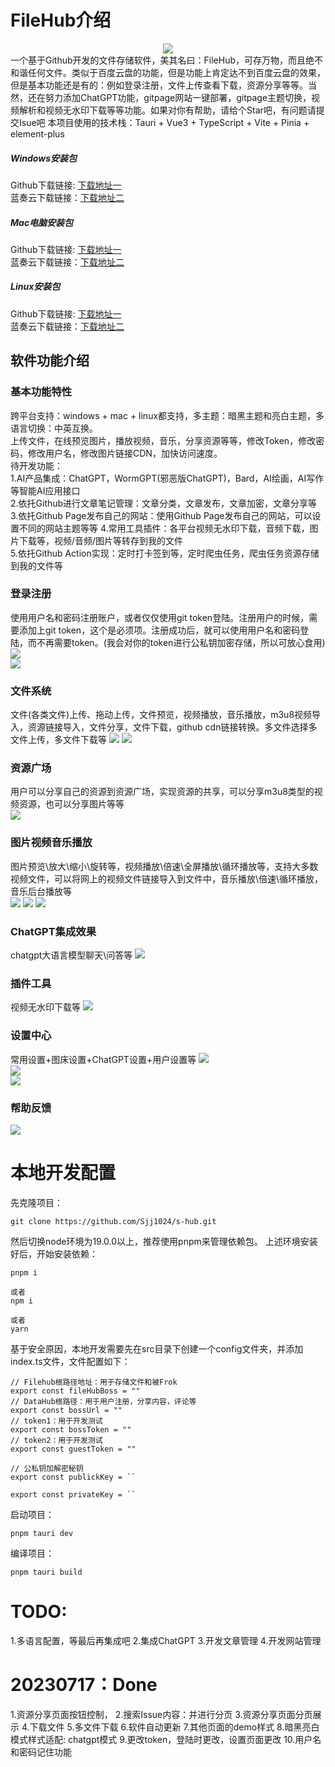 # FileHub介绍 
<div style="text-align: center; width:100%">
<img src="https://cdn.staticaly.com/gh/1024huijia/QingChunMeizi@master/fileHub.3z5pyj461dq0.webp"/>
</div>
一个基于Github开发的文件存储软件，美其名曰：FileHub，可存万物，而且绝不和谐任何文件。类似于百度云盘的功能，但是功能上肯定达不到百度云盘的效果，但是基本功能还是有的：例如登录注册，文件上传查看下载，资源分享等等。当然，还在努力添加ChatGPT功能，gitpage网站一键部署，gitpage主题切换，视频解析和视频无水印下载等等功能。如果对你有帮助，请给个Star吧，有问题请提交Isue吧  
本项目使用的技术栈：Tauri + Vue3 + TypeScript + Vite + Pinia + element-plus   

##### Windows安装包  
Github下载链接: [下载地址一](https://Sjj1024.github.io/FileHub/root/Filehub包/FileHub_0.0.1_x64_zh-CN.msi)  
蓝奏云下载链接：[下载地址二](https://wwlu.lanzouq.com/iGckQ13n0ohe)
  
##### Mac电脑安装包  
Github下载链接: [下载地址一](https://Sjj1024.github.io/FileHub/root/Filehub包/FileHub_0.0.1_x64.dmg)  
蓝奏云下载链接：[下载地址二](https://wwlu.lanzouq.com/irHWY13n0nyf)
  
##### Linux安装包  
Github下载链接: [下载地址一](https://wwlu.lanzouq.com/iMGYD13n0o7ehttps://Sjj1024.github.io/FileHub/root/Filehub包/file-hub_0.0.1_amd64.deb)  
蓝奏云下载链接：[下载地址二](https://wwlu.lanzouq.com/iMGYD13n0o7e)


## 软件功能介绍
### 基本功能特性
跨平台支持：windows + mac + linux都支持，多主题：暗黑主题和亮白主题，多语言切换：中英互换。   
上传文件，在线预览图片，播放视频，音乐，分享资源等等，修改Token，修改密码，修改用户名，修改图片链接CDN，加快访问速度。     
待开发功能：  
1.AI产品集成：ChatGPT，WormGPT(邪恶版ChatGPT)，Bard，AI绘画，AI写作等智能AI应用接口  
2.依托Github进行文章笔记管理：文章分类，文章发布，文章加密，文章分享等  
3.依托Github Page发布自己的网站：使用Github Page发布自己的网站，可以设置不同的网站主题等等
4.常用工具插件：各平台视频无水印下载，音频下载，图片下载等，视频/音频/图片等转存到我的文件  
5.依托Github Action实现：定时打卡签到等，定时爬虫任务，爬虫任务资源存储到我的文件等  

### 登录注册  
使用用户名和密码注册账户，或者仅仅使用git token登陆。注册用户的时候，需要添加上git token，这个是必须项。注册成功后，就可以使用用户名和密码登陆，而不再需要token。(我会对你的token进行公私钥加密存储，所以可放心食用)
![](https://cdn.staticaly.com/gh/1024huijia/QingChunMeizi@master/20230720/image.2uh6124tv4a0.webp)  
![](https://cdn.staticaly.com/gh/1024huijia/QingChunMeizi@master/20230726/image.3p83ldepb780.webp)  


### 文件系统  
文件(各类文件)上传、拖动上传，文件预览，视频播放，音乐播放，m3u8视频导入，资源链接导入，文件分享，文件下载，github cdn链接转换。多文件选择多文件上传，多文件下载等
![](https://cdn.staticaly.com/gh/1024huijia/QingChunMeizi@master/20230720/image.4ikm9oo3l3m0.webp)
![](https://cdn.staticaly.com/gh/1024huijia/QingChunMeizi@master/20230720/image.5nlodjb062c0.webp)

### 资源广场  
用户可以分享自己的资源到资源广场，实现资源的共享，可以分享m3u8类型的视频资源，也可以分享图片等等  
![](https://cdn.staticaly.com/gh/1024huijia/QingChunMeizi@master/20230726/image.7lcpf67knyo0.webp)

### 图片视频音乐播放  
图片预览\放大\缩小\旋转等，视频播放\倍速\全屏播放\循环播放等，支持大多数视频文件，可以将网上的视频文件链接导入到文件中，音乐播放\倍速\循环播放，音乐后台播放等   
![](https://cdn.staticaly.com/gh/1024huijia/QingChunMeizi@master/20230720/image.69xjc9jm1800.webp)
![](https://cdn.staticaly.com/gh/1024huijia/QingChunMeizi@master/20230720/image.26skfpadn5og.webp)
![](https://cdn.staticaly.com/gh/1024huijia/QingChunMeizi@master/20230720/image.2whu0rbw5la0.webp)  

### ChatGPT集成效果
chatgpt大语言模型聊天\问答等
![](https://cdn.staticaly.com/gh/1024huijia/QingChunMeizi@master/20230720/image.32nkp0ib2r20.webp)  


### 插件工具  
视频无水印下载等
![](https://cdn.staticaly.com/gh/1024huijia/QingChunMeizi@master/20230726/image.61j93kheyy80.webp)  

### 设置中心   
常用设置+图床设置+ChatGPT设置+用户设置等
![](https://cdn.staticaly.com/gh/1024huijia/QingChunMeizi@master/20230726/image.7ifcl62dqew0.webp)  
![](https://cdn.staticaly.com/gh/1024huijia/QingChunMeizi@master/20230726/image.2myajqua1sy0.webp)  
![](https://cdn.staticaly.com/gh/1024huijia/QingChunMeizi@master/20230726/image.9e8nookw6o0.webp)  

### 帮助反馈  
![](https://cdn.staticaly.com/gh/1024huijia/QingChunMeizi@master/20230726/image.2umhfyy4khq0.webp)


# 本地开发配置
先克隆项目：
```
git clone https://github.com/Sjj1024/s-hub.git
```

然后切换node环境为19.0.0以上，推荐使用pnpm来管理依赖包。
上述环境安装好后，开始安装依赖：
```
pnpm i

或者
npm i

或者
yarn
```


基于安全原因，本地开发需要先在src目录下创建一个config文件夹，并添加index.ts文件，文件配置如下：
```
// Filehub根路径地址：用于存储文件和被Frok
export const fileHubBoss = ""
// DataHub根路径：用于用户注册，分享内容，评论等
export const bossUrl = ""
// token1：用于开发测试
export const bossToken = ""
// token2：用于开发测试
export const guestToken = ""

// 公私钥加解密秘钥
export const publickKey = ``

export const privateKey = ``
```

启动项目：
```
pnpm tauri dev
```

编译项目：
```
pnpm tauri build
```


# TODO:
1.多语言配置，等最后再集成吧
2.集成ChatGPT
3.开发文章管理
4.开发网站管理



# 20230717：Done
1.资源分享页面按钮控制，
2.搜索Issue内容：并进行分页
3.资源分享页面分页展示
4.下载文件
5.多文件下载
6.软件自动更新
7.其他页面的demo样式
8.暗黑亮白模式样式适配: chatgpt模式
9.更改token，登陆时更改，设置页面更改
10.用户名和密码记住功能
